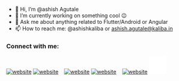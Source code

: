 - 👋 Hi, I’m @ashish Agutale
- 🔭 I’m currently working on something cool 😉
- 💬 Ask me about anything related to Flutter/Android or Angular
- 📫  How to reach me: @ashishkaliba or ashish.agutale@kaliba.in



### Connect with me:

[![website](./agutal/img/twitter-dark.svg)](https://twitter.com/)
[![website](./agutal/img/twitter-dark.svg)](https://twitter.com/)
&nbsp;&nbsp;
[![website](./agutal/img/linkedin-light.svg)](https://www.linkedin.com/in/ashish-agutale-705051216/)
[![website](./agutal/img/linkedin-dark.svg)](https://www.linkedin.com/in/ashish-agutale-705051216/)
&nbsp;&nbsp;
[![website](./agutal/img/instagram-light.svg)](https://www.instagram.com/the_inquisitive_bawarchi/)
[![website](https://github.com/ashishkaliba/agutal/blob/master/img/instagram-dark.svg)](https://www.instagram.com/the_inquisitive_bawarchi/)

<!---
ashishkaliba/ashishkaliba is a ✨ special ✨ repository because its `README.md` (this file) appears on your GitHub profile.
You can click the Preview link to take a look at your changes.
--->
